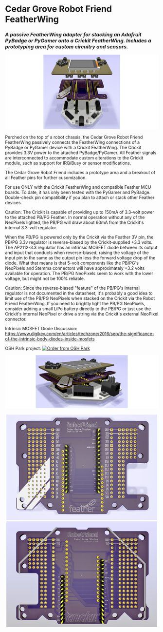 # Cedar Grove Robot Friend FeatherWing

### _A passive FeatherWing adapter for stacking an Adafruit PyBadge or PyGamer onto a Crickit FeatherWing. Includes a prototyping area for custom circuitry and sensors._

![Image of Module](https://github.com/CedarGroveStudios/Robot_Friend_FeatherWing/blob/master/photos%20and%20graphics/Robot_Friend_expl_wide.png)

Perched on the top of a robot chassis, the Cedar Grove Robot Friend FeatherWing passively connects the FeatherWing connections of a PyBadge or PyGamer device with a Crickit FeatherWing. The Crickit provides 3.3V power to the attached PyBadge/PyGamer. All Feather signals are interconnected to accommodate custom alterations to the Crickit module, such as support for IRQ/Busy or sensor modifications.

The Cedar Grove Robot Friend includes a prototype area and a breakout of all Feather pins for further cusomization.

For use ONLY with the Crickit FeatherWing and compatible Feather MCU boards. To date, it has only been tested with the PyGamer and PyBadge. Double-check pin compatibility if you plan to attach or stack other Feather devices.

Caution: The Crickit is capable of providing up to 150mA of 3.3-volt power to the attached PB/PG Feather. In normal operation without any of the NeoPixels lighted, the PB/PG will draw about 60mA from the Crickit's internal 3.3-volt regulator. 

When the PB/PG is powered only by the Crickit via the Feather 3V pin, the PB/PG 3.3v regulator is reverse-biased by the Crickit-supplied +3.3 volts. The AP2112-3.3 regulator has an intrinsic MOSFET diode between its output and input that conducts when reverse-biased, raising the voltage of the input pin to the same as the output pin less the forward voltage drop of the diode. What that means is that 5-volt components like the PB/PG's NeoPixels and Stemma connectors will have approximately +3.2 volts available for operation. The PB/PG NeoPixels seem to work with the lower voltage, but might not be 100% reliable. 

Caution: Since the reverse-biased "feature" of the PB/PG's internal regulator is not documented in the datasheet, it's probably a good idea to limit use of the PB/PG NeoPixels when stacked on the Crickit via the Robot Friend FeatherWing. If you need to brightly light the PB/PG NeoPixels, consider adding a small LiPo battery directly to the PB/PG or just use the Crickit's internal NeoPixel or drive a string via the Crickit's external NeoPixel connector.

Intrinsic MOSFET Diode Discussion: https://www.digikey.com/en/articles/techzone/2016/sep/the-significance-of-the-intrinsic-body-diodes-inside-mosfets

OSH Park project: <a href="https://oshpark.com/shared_projects/N1lNaemv"><img src="https://oshpark.com/assets/badge-5b7ec47045b78aef6eb9d83b3bac6b1920de805e9a0c227658eac6e19a045b9c.png" alt="Order from OSH Park"></img></a>

![Image of Module](https://github.com/CedarGroveStudios/Robot_Friend_FeatherWing/blob/master/photos%20and%20graphics/Robot_Friend_glam_wide.png)

![Image of Module](https://github.com/CedarGroveStudios/Robot_Friend_FeatherWing/blob/master/photos%20and%20graphics/Robot_Friend_PCB_combo.png)

